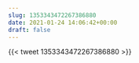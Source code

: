 ```yaml
---
slug: 1353343472267386880
date: 2021-01-24 14:06:42+00:00
draft: false
---
```


{{< tweet 1353343472267386880 >}}
